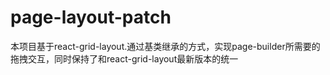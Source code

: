 # page-layout-patch

本项目基于react-grid-layout.通过基类继承的方式，实现page-builder所需要的拖拽交互，同时保持了和react-grid-layout最新版本的统一